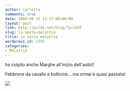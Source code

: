 ```yaml
---
author: carlotta
comments: true
date: 2009-09-15 12:17:08+00:00
layout: post
link: http://pilde.net/blog/?p=1555
slug: la-sesta-malattia
title: la sesta malattia
wordpress_id: 1555
categories:
- Malattie
---
```


ha colpito anche Marghe all'inizio dell'asilo!!

Febbrone da cavallo e bollicine....ma ormai è quasi passata!

![]({{baseurl}}/uploads/2009/09/sestam.jpg)



